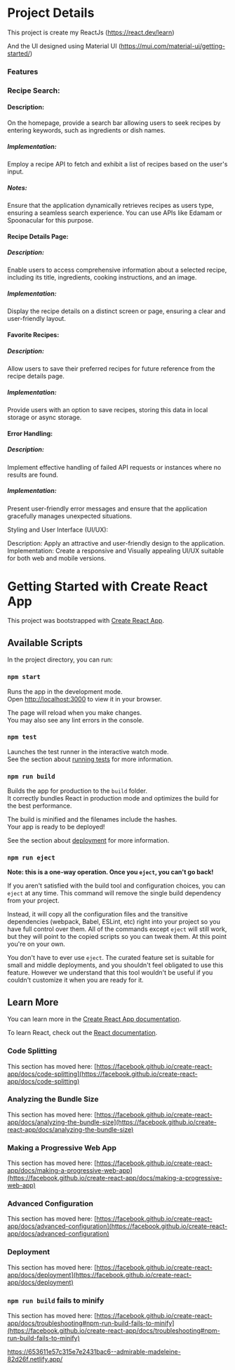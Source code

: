 # Project Details

This project is create my ReactJs (https://react.dev/learn)

And the UI designed using Material UI (https://mui.com/material-ui/getting-started/)

### Features

### Recipe Search:

#### Description: 
On the homepage, provide a search bar allowing users to seek recipes by entering keywords, such as ingredients or dish names.

##### Implementation: 
Employ a recipe API to fetch and exhibit a list of recipes based on the user's input.

##### Notes: 
Ensure that the application dynamically retrieves recipes as users type, ensuring a seamless search experience. You can use APIs like Edamam or Spoonacular for this purpose.

#### Recipe Details Page:

##### Description: 
Enable users to access comprehensive information about a selected recipe, including its title, ingredients, cooking instructions, and an image.

##### Implementation: 
Display the recipe details on a distinct screen or page, ensuring a clear and user-friendly layout.

#### Favorite Recipes:

##### Description: 
Allow users to save their preferred recipes for future reference from the recipe details page.

##### Implementation: 
Provide users with an option to save recipes, storing this data in local storage or async storage.

#### Error Handling:

##### Description: 
Implement effective handling of failed API requests or instances where no results are found.

##### Implementation: 
Present user-friendly error messages and ensure that the application gracefully manages unexpected situations.

Styling and User Interface (UI/UX):

Description: Apply an attractive and user-friendly design to the application.
Implementation: Create a responsive and Visually appealing UI/UX suitable for both web and mobile versions.

# Getting Started with Create React App

This project was bootstrapped with [Create React App](https://github.com/facebook/create-react-app).

## Available Scripts

In the project directory, you can run:

### `npm start`

Runs the app in the development mode.\
Open [http://localhost:3000](http://localhost:3000) to view it in your browser.

The page will reload when you make changes.\
You may also see any lint errors in the console.

### `npm test`

Launches the test runner in the interactive watch mode.\
See the section about [running tests](https://facebook.github.io/create-react-app/docs/running-tests) for more information.

### `npm run build`

Builds the app for production to the `build` folder.\
It correctly bundles React in production mode and optimizes the build for the best performance.

The build is minified and the filenames include the hashes.\
Your app is ready to be deployed!

See the section about [deployment](https://facebook.github.io/create-react-app/docs/deployment) for more information.

### `npm run eject`

**Note: this is a one-way operation. Once you `eject`, you can't go back!**

If you aren't satisfied with the build tool and configuration choices, you can `eject` at any time. This command will remove the single build dependency from your project.

Instead, it will copy all the configuration files and the transitive dependencies (webpack, Babel, ESLint, etc) right into your project so you have full control over them. All of the commands except `eject` will still work, but they will point to the copied scripts so you can tweak them. At this point you're on your own.

You don't have to ever use `eject`. The curated feature set is suitable for small and middle deployments, and you shouldn't feel obligated to use this feature. However we understand that this tool wouldn't be useful if you couldn't customize it when you are ready for it.

## Learn More

You can learn more in the [Create React App documentation](https://facebook.github.io/create-react-app/docs/getting-started).

To learn React, check out the [React documentation](https://reactjs.org/).

### Code Splitting

This section has moved here: [https://facebook.github.io/create-react-app/docs/code-splitting](https://facebook.github.io/create-react-app/docs/code-splitting)

### Analyzing the Bundle Size

This section has moved here: [https://facebook.github.io/create-react-app/docs/analyzing-the-bundle-size](https://facebook.github.io/create-react-app/docs/analyzing-the-bundle-size)

### Making a Progressive Web App

This section has moved here: [https://facebook.github.io/create-react-app/docs/making-a-progressive-web-app](https://facebook.github.io/create-react-app/docs/making-a-progressive-web-app)

### Advanced Configuration

This section has moved here: [https://facebook.github.io/create-react-app/docs/advanced-configuration](https://facebook.github.io/create-react-app/docs/advanced-configuration)

### Deployment

This section has moved here: [https://facebook.github.io/create-react-app/docs/deployment](https://facebook.github.io/create-react-app/docs/deployment)

### `npm run build` fails to minify

This section has moved here: [https://facebook.github.io/create-react-app/docs/troubleshooting#npm-run-build-fails-to-minify](https://facebook.github.io/create-react-app/docs/troubleshooting#npm-run-build-fails-to-minify)


https://653611e57c315e7e2431bac6--admirable-madeleine-82d26f.netlify.app/
